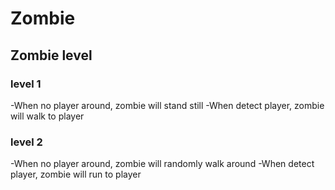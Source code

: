# Zombie
## Zombie level
### level 1
-When no player around, zombie will stand still
-When detect player, zombie will walk to player

### level 2
-When no player around, zombie will randomly walk around
-When detect player, zombie will run to player
